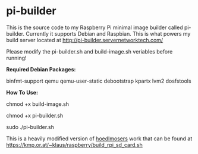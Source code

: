 pi-builder
==========

This is the source code to my Raspberry Pi minimal image builder called pi-builder. Currently it supports Debian and Raspbian.
This is what powers my build server located at http://pi-builder.servernetworktech.com/

Please modify the pi-builder.sh and build-image.sh veriables before running!

<b>Required Debian Packages:</b>

binfmt-support qemu qemu-user-static debootstrap kpartx lvm2 dosfstools

<b>How To Use:</b>

chmod +x build-image.sh

chmod +x pi-builder.sh

sudo ./pi-builder.sh


This is a heavily modified version of <a href="https://github.com/hoedlmoser">hoedlmosers</a> work that can be found at https://kmp.or.at/~klaus/raspberry/build_rpi_sd_card.sh
